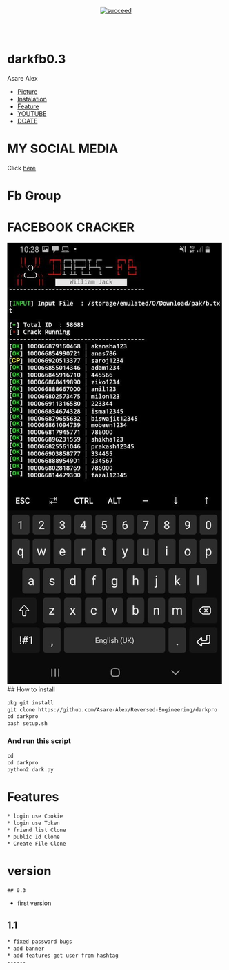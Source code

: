 <p align="center">
<a href="#"><img title="succeed" src="https://img.shields.io/badge/deobfuscating-succeed-green?colorB=%23017e40&style=for-the-badge"></a>
</p>

<br/><br/>

# darkfb0.3
Asare Alex

* [Picture](#Picture)
* [Instalation](#installation)
* [Feature](#feature)
* [YOUTUBE](#youtube)
* [DOATE](#donate)

# MY SOCIAL MEDIA
Click [here](https://wa.me/+233596566340) 
# Fb Group


# FACEBOOK CRACKER
<img src="https://github.com/williamjack69/darkpro/blob/main/tools/ok.jpg" />
## How to install

```
pkg git install
git clone https://github.com/Asare-Alex/Reversed-Engineering/darkpro
cd darkpro
bash setup.sh

```
### And run this script
```
cd
cd darkpro
python2 dark.py
```
# Features
```
* login use Cookie
* login use Token
* friend list Clone
* public Id Clone
* Create File Clone
```
# version
```
## 0.3
```
* first version
## 1.1
```
* fixed password bugs
* add banner
* add features get user from hashtag
------
